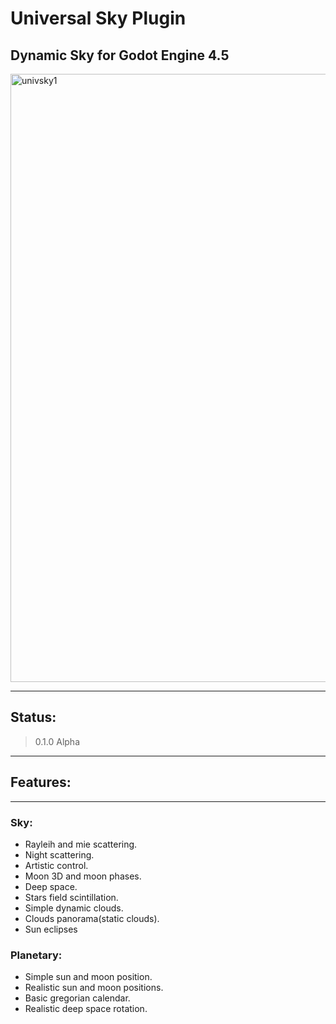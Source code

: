 # Universal Sky Plugin
Dynamic Sky for Godot Engine 4.5
---------------------------------------------

<img width="1911" height="973" alt="univsky1" src="https://github.com/user-attachments/assets/4a419f61-bb58-4b91-873d-429dd4a8f62f" />

---------------------------------------------

## Status:
> 0.1.0 Alpha 
---------------------------------------------

## Features:
---------------------------------------------
### Sky:
- Rayleih and mie scattering.
- Night scattering.
- Artistic control.
- Moon 3D and moon phases.
- Deep space.
- Stars field scintillation.
- Simple dynamic clouds.
- Clouds panorama(static clouds).
- Sun eclipses

### Planetary:
- Simple sun and moon position.
- Realistic sun and moon positions.
- Basic gregorian calendar.
- Realistic deep space rotation.

